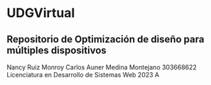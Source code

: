 # UDGVirtual

## Repositorio de Optimización de diseño para múltiples dispositivos

Nancy Ruiz Monroy
Carlos Auner Medina Montejano
303668622
Licenciatura en Desarrollo de Sistemas Web
2023 A
